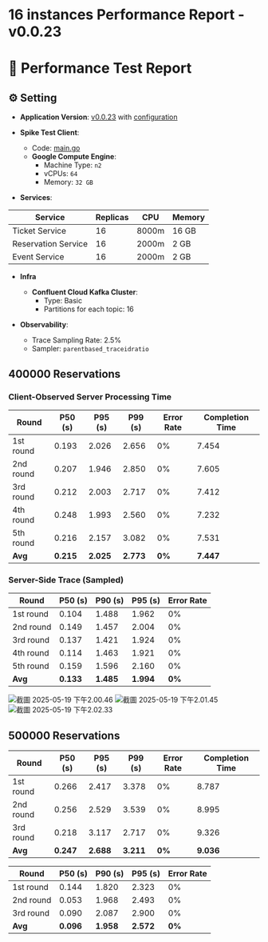 # 16 instances Performance Report - v0.0.23
# 🧪 Performance Test Report

## ⚙️ Setting
* **Application Version**: [v0.0.23](https://github.com/tall15421542-lab/ticket-master/tree/v0.0.23) with [configuration](https://github.com/tall15421542-lab/ticket-master/tree/main/deployment/k8s-configs/overlays/16-instance-perf-v.0.0.23/appConfig)
* **Spike Test Client**:
  * Code: [main.go](https://github.com/tall15421542-lab/ticket-master/blob/v0.0.23/scripts/perf/go-client/main.go)  
  * **Google Compute Engine**:
    * Machine Type: `n2`
    * vCPUs: `64`
    * Memory: `32 GB`

* **Services**:

| Service             | Replicas | CPU   | Memory |
|---------------------|----------|-------|--------|
| Ticket Service      | 16       | 8000m | 16 GB  |
| Reservation Service | 16       | 2000m | 2 GB   |
| Event Service       | 16       | 2000m | 2 GB   |

* **Infra**
  * **Confluent Cloud Kafka Cluster**:
    * Type: Basic
    * Partitions for each topic: 16

* **Observability**:
  * Trace Sampling Rate: 2.5%
  * Sampler: `parentbased_traceidratio`


## 400000 Reservations
### Client-Observed Server Processing Time
| Round     | P50 (s) | P95 (s) | P99 (s) | Error Rate | Completion Time |
|-----------|---------|---------|---------|------------|-----------------|
| 1st round | 0.193   | 2.026   | 2.656   | 0%         | 7.454           |
| 2nd round | 0.207   | 1.946   | 2.850   | 0%         | 7.605           |
| 3rd round | 0.212   | 2.003   | 2.717   | 0%         | 7.412           |
| 4th round | 0.248   | 1.993   | 2.560   | 0%         | 7.232           |
| 5th round | 0.216   | 2.157   | 3.082   | 0%         | 7.531           |
| **Avg**   | **0.215** | **2.025** | **2.773** | **0%**     | **7.447**         |

### Server-Side Trace (Sampled)
| Round     | P50 (s) | P90 (s) | P95 (s) | Error Rate |
|-----------|---------|---------|---------|------------|
| 1st round | 0.104   | 1.488   | 1.962   | 0%         |
| 2nd round | 0.149   | 1.457   | 2.004   | 0%         |
| 3rd round | 0.137   | 1.421   | 1.924   | 0%         |
| 4th round | 0.114   | 1.463   | 1.921   | 0%         |
| 5th round | 0.159   | 1.596   | 2.160   | 0%         |
| **Avg**   | **0.133** | **1.485** | **1.994** | **0%**     |

![截圖 2025-05-19 下午2.00.46](https://hackmd.io/_uploads/SJizYS_-el.png)
![截圖 2025-05-19 下午2.01.45](https://hackmd.io/_uploads/HJPLtS_Wgl.png)
![截圖 2025-05-19 下午2.02.33](https://hackmd.io/_uploads/B1KFtHOble.png)

## 500000 Reservations
| Round     | P50 (s) | P95 (s) | P99 (s) | Error Rate | Completion Time |
|-----------|---------|---------|---------|------------|-----------------|
| 1st round | 0.266   | 2.417   | 3.378   | 0%         | 8.787           |
| 2nd round | 0.256   | 2.529   | 3.539   | 0%         | 8.995           |
| 3rd round | 0.218   | 3.117   | 2.717   | 0%         | 9.326           |
| **Avg**   | **0.247** | **2.688** | **3.211** | **0%**     | **9.036**         |

| Round     | P50 (s) | P90 (s) | P95 (s) | Error Rate |
|-----------|---------|---------|---------|------------|
| 1st round | 0.144   | 1.820   | 2.323   | 0%         |
| 2nd round | 0.053   | 1.968   | 2.493   | 0%         |
| 3rd round | 0.090   | 2.087   | 2.900   | 0%         |
| **Avg**   | **0.096** | **1.958** | **2.572** | **0%**     |




